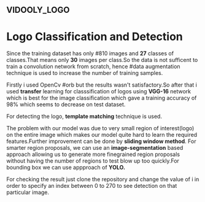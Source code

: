 ## VIDOOLY_LOGO
# Logo Classification and Detection

Since the training dataset has only #810 images and **27** classes of classes.That means only **30** images per class.So the data is not sufficent to train a convolution network from scratch, hence #data augmentation technique is used to increase the number of training samples.

Firstly i used OpenCv #orb but the results wasn't satisfactory.So after that i used **transfer** learning for classsification of logos using **VGG-16** network which is best for the image classification which gave a training accuracy of 98% which seems to decrease on test dataset.

For detecting the logo, **template matching** technique is used.

The problem with our model was due to very small region of interest(logo) on the entire image which makes our model quite hard to learn the required features.Further improvement can be done by **sliding window method**. For smarter region proposals, we can use an **image-segmentation** based approach allowing us to generate more finegrained region proposals without having the number of regions to test blow up too quickly.For bounding box we can use appproach of **YOLO.**  

For checking the result just clone the repository and change the value of i in order to specify an index between 0 to 270 to see detection on that particular image.
